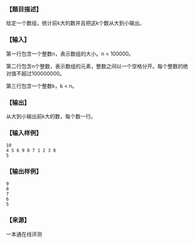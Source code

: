 ### 【题目描述】

给定一个数组，统计前k大的数并且把这k个数从大到小输出。

### 【输入】

第一行包含一个整数n，表示数组的大小。n < 100000。

第二行包含n个整数，表示数组的元素，整数之间以一个空格分开。每个整数的绝对值不超过100000000。

第三行包含一个整数k，k < n。

### 【输出】

从大到小输出前k大的数，每个数一行。

### 【输入样例】

```
10
4 5 6 9 8 7 1 2 3 0
5

```

### 【输出样例】

```
9
8
7
6
5

```


 ### 【来源】

 一本通在线评测 